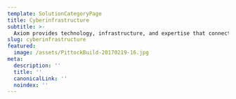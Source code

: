 ```yaml
---
template: SolutionCategoryPage
title: Cyberinfrastructure
subtitle: >-
  Axiom provides technology, infrastructure, and expertise that connects people to research programs and scientific data.
slug: cyberinfrastructure
featured:
  image: /assets/PittockBuild-20170219-16.jpg
meta:
  description: ''
  title: ''
  canonicalLink: ''
  noindex: ''
---
```

